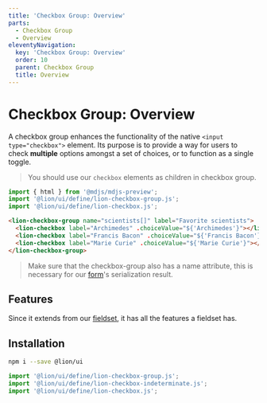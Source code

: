 ```yaml
---
title: 'Checkbox Group: Overview'
parts:
  - Checkbox Group
  - Overview
eleventyNavigation:
  key: 'Checkbox Group: Overview'
  order: 10
  parent: Checkbox Group
  title: Overview
---
```


# Checkbox Group: Overview

A checkbox group enhances the functionality of the native `<input type="checkbox">` element.
Its purpose is to provide a way for users to check **multiple** options amongst a set of choices, or to function as a single toggle.

> You should use our `checkbox` elements as children in checkbox group.

```js script
import { html } from '@mdjs/mdjs-preview';
import '@lion/ui/define/lion-checkbox-group.js';
import '@lion/ui/define/lion-checkbox.js';
```

```html preview-story
<lion-checkbox-group name="scientists[]" label="Favorite scientists">
  <lion-checkbox label="Archimedes" .choiceValue="${'Archimedes'}"></lion-checkbox>
  <lion-checkbox label="Francis Bacon" .choiceValue="${'Francis Bacon'}"></lion-checkbox>
  <lion-checkbox label="Marie Curie" .choiceValue="${'Marie Curie'}"></lion-checkbox>
</lion-checkbox-group>
```

> Make sure that the checkbox-group also has a name attribute, this is necessary for our [form](../form/overview.md)'s serialization result.

## Features

Since it extends from our [fieldset](../fieldset/overview.md),
it has all the features a fieldset has.

## Installation

```bash
npm i --save @lion/ui
```

```js
import '@lion/ui/define/lion-checkbox-group.js';
import '@lion/ui/define/lion-checkbox-indeterminate.js';
import '@lion/ui/define/lion-checkbox.js';
```
